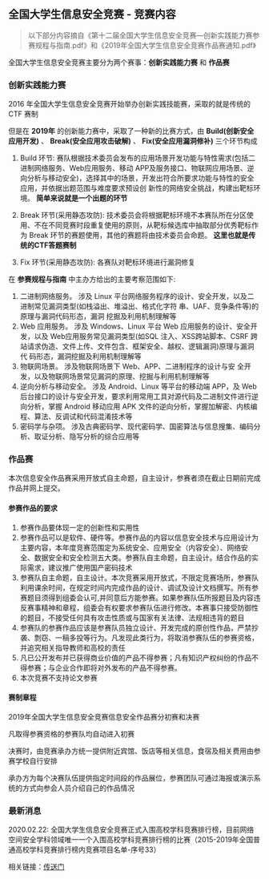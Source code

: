 ## 全国大学生信息安全竞赛 - 竞赛内容

> 以下部分内容摘自《第十二届全国大学生信息安全竞赛—创新实践能力赛参赛规程与指南.pdf》和《2019年全国大学生信息安全竞赛作品赛通知.pdf》

全国大学生信息安全竞赛主要分为两个赛事：**创新实践能力赛** 和 **作品赛**

### 创新实践能力赛

2016 年全国大学生信息安全竞赛开始举办创新实践技能赛，采取的就是传统的 CTF 赛制

但是在 **2019年** 的创新能力赛中，采取了一种新的比赛方式，由 **Build(创新安全应用开发)** 、 **Break(安全应用攻击破解)** 、 **Fix(安全应用漏洞修补)** 三个环节构成

1. Build 环节: 赛队根据技术委员会发布的应用场景开发功能与特性需求(包括二进制网络服务、Web应用服务、移动 APP及服务接口、物联网应用场景、逆向分析与移动安全)，选择其中的场景，开发出符合所要求功能与特性的安全应用，并依据出题范围与难度要求预设创 新性的网络安全挑战，构建出靶标环境。 **简单来说就是一个出题的环节**

2. Break 环节(采用静态攻防): 技术委员会将根据靶标环境不本赛队所在分区使用、不在不同竞赛时段重复使用的原则，从靶标候选库中抽取部分优秀靶标作为 Break 环节的赛题使用，其他的赛题将由技术委员会命题。 **这里也就是传统的CTF答题赛制**

3. Fix 环节(采用静态攻防): 各赛队对靶标环境进行漏洞修复

在 **参赛规程与指南** 中主办方给出的主要考察范围如下:

1. 二进制网络服务。 涉及 Linux 平台网络服务程序的设计、安全开发，以及二进制常见漏洞类型(如栈溢出、堆溢出、格式化字符 串、UAF、竞争条件等)的原理与漏洞代码形态，漏洞 挖掘及利用机制理解等
2. Web 应用服务。 涉及 Windows、Linux 平台 Web 应用服务的设计、安全开发，以及 Web应用服务常见漏洞类型(如SQL 注入、XSS跨站脚本、CSRF 跨站请求伪造、文件上传、文件包含、框架安全、越权、逻辑漏洞)原理与漏洞代 码形态，漏洞挖掘及利用机制理解等
3. 物联网场景。 涉及物联网场景下 Web、APP、二进制程序的设计与安 全开发，以及物联网场景常见漏洞的原理、挖掘与利用机制理解等
4. 逆向分析与移动安全。 涉及 Android、Linux 等平台的移动端 APP，及 Web 后台接口的设计与安全开发，要求利用常用工具对源代码及二进制文件进行逆向分析，掌握 Android 移动应用 APK 文件的逆向分析，掌握加解密、内核编程、算法、反调试和代码混淆技术等
5. 密码学与杂项。 涉及古典密码学、现代密码学、国密算法与信息搜集、编码分析、取证分析、隐写分析的综合应用等

### 作品赛

本次信息安全作品赛采用开放式自主命题，自主设计，参赛者须在截止日期前完成作品并网上提交。

#### 参赛作品的要求

1. 参赛作品要体现一定的创新性和实用性
2. 参赛作品可以是软件、硬件等。参赛作品的内容以信息安全技术与应用设计为主要内容，本年度竞赛范围定为系统安全、应用安全（内容安全）、网络安全、数据安全和安全检测五大类。参赛队自主命题，自主设计。结合作品的实际需求，建议推广使用国产密码技术
3. 参赛队自主命题，自主设计。本次竞赛采用开放式，不限定竞赛场所，参赛队利用课余时间，在规定时间内完成作品的设计、调试及设计文档撰写。所有参赛题目须得到组委会认可,并同意后方能参赛。如果参赛队伍所报题目及内容违反赛事精神和章程，组委会有权要求参赛队伍进行修改。本赛事只接受防御性的题目，不接受任何具有攻击性质或与国家有关法律、法规相违背的题目
4. 参赛队的参赛作品应该是参赛队员独立设计、开发完成的原创性作品，严禁抄袭、剽窃、一稿多投等行为。凡发现此类行为，将取消参赛队伍的参赛资格，并追究相关指导教师和高校的责任
5. 凡已公开发布并已获得商业价值的产品不得参赛；凡有知识产权纠纷的作品不得参赛；与企业合作即将对外发布的产品不得参赛。
6. 本次竞赛不支持论文参赛

#### 赛制章程

2019年全国大学生信息安全竞赛信息安全作品赛分初赛和决赛

凡取得参赛资格的参赛队均自动进入初赛

决赛时，由竞赛承办方统一提供附近宾馆、饭店等相关信息，食宿及相关费用由参赛学校自行安排

承办方为每个决赛队伍提供指定时间段的作品展位，参赛团队可通过海报或演示系统的方式向参会人员介绍自己的作品情况


### 最新消息

2020.02.22: 全国大学生信息安全竞赛正式入围高校学科竞赛排行榜，目前网络空间安全学科领域唯一一个入围高校学科竞赛排行榜的比赛（2015-2019年全国普通高校学科竞赛排行榜内竞赛项目名单-序号33）

相关链接：[传送门](https://mp.weixin.qq.com/s/LdxcrQiIOuajlDqW4nSl1w)

